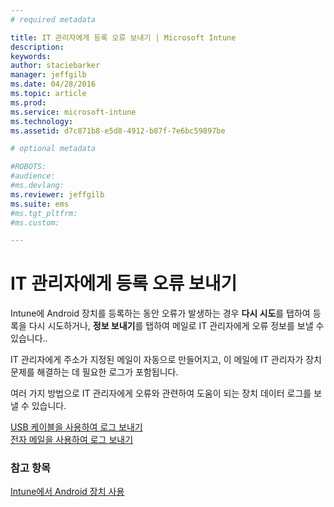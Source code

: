 ```yaml
---
# required metadata

title: IT 관리자에게 등록 오류 보내기 | Microsoft Intune
description:
keywords:
author: staciebarker
manager: jeffgilb
ms.date: 04/28/2016
ms.topic: article
ms.prod:
ms.service: microsoft-intune
ms.technology:
ms.assetid: d7c871b8-e5d8-4912-b87f-7e6bc59897be

# optional metadata

#ROBOTS:
#audience:
#ms.devlang:
ms.reviewer: jeffgilb
ms.suite: ems
#ms.tgt_pltfrm:
#ms.custom:

---
```



# IT 관리자에게 등록 오류 보내기

Intune에 Android 장치를 등록하는 동안 오류가 발생하는 경우 **다시 시도**를 탭하여 등록을 다시 시도하거나, **정보 보내기**를 탭하여 메일로 IT 관리자에게 오류 정보를 보낼 수 있습니다.. 

IT 관리자에게 주소가 지정된 메일이 자동으로 만들어지고, 이 메일에 IT 관리자가 장치 문제를 해결하는 데 필요한 로그가 포함됩니다.

여러 가지 방법으로 IT 관리자에게 오류와 관련하여 도움이 되는 장치 데이터 로그를 보낼 수 있습니다.

[USB 케이블을 사용하여 로그 보내기](send-diagnostic-data-logs-to-your-it-administrator-using-a-usb-cable-android.md)</br>
[전자 메일을 사용하여 로그 보내기](send-diagnostic-data-logs-to-your-it-administrator-using-email-android.md)

### 참고 항목
[Intune에서 Android 장치 사용](using-your-android-device-with-intune.md)

<!--HONumber=May16_HO1-->


